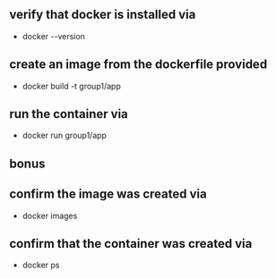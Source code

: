 ## verify that docker is installed via
* docker --version
## create an image from the dockerfile provided
* docker build -t group1/app
## run the container via
* docker run group1/app

## bonus
## confirm the image was created via
* docker images

## confirm that the container was created via
* docker ps
